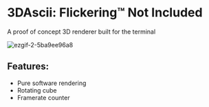 # 3DAscii: Flickering™ Not Included
A proof of concept 3D renderer built for the terminal

![ezgif-2-5ba9ee96a8](https://user-images.githubusercontent.com/55419973/204114658-64957d5a-7103-4c7f-b035-77e4e21145b4.gif)

## Features:
- Pure software rendering
- Rotating cube
- Framerate counter
